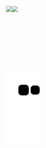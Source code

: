 <div style="display:flex;">
  <img height="180em" src="https://github-readme-stats.vercel.app/api?username=SakiYoshino15&show_icons=true&title_color=5A9FE1&icon_color=ADA0D7&bg_color=DEG,fde2e4,fad2e1,DDD6F3,fff1e6&text_color=F389C5&border_color=EF8FDC"/>
 <img  height="180em" src="https://github-readme-stats.vercel.app/api/top-langs/?username=SakiYoshino15&layout=compact&title_color=5A9FE1&icon_color=ADA0D7&bg_color=DEG,fde2e4,fad2e1,DDD6F3,fff1e6&text_color=F389C5&border_color=EF8FDC"/>
</div>

<div>
  <img src="https://github.com/SakiYoshino15/SakiYoshino15/blob/output/github-contribution-grid-snake.svg"/>
</div>
